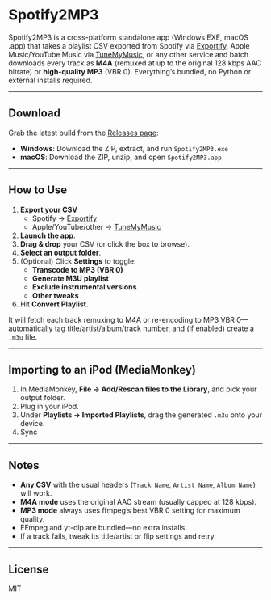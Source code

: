 # Spotify2MP3

Spotify2MP3 is a cross-platform standalone app (Windows EXE, macOS .app) that takes a playlist CSV exported from Spotify via [Exportify](https://exportify.net), Apple Music/YouTube Music via [TuneMyMusic](https://tunemymusic.com), or any other service and batch downloads every track as **M4A** (remuxed at up to the original 128 kbps AAC bitrate) or **high-quality MP3** (VBR 0). Everything’s bundled, no Python or external installs required.

---

##  Download

Grab the latest build from the [Releases page](https://github.com/angall1/Spotify2MP3/releases):

- **Windows**: Download the ZIP, extract, and run `Spotify2MP3.exe`  
- **macOS**: Download the ZIP, unzip, and open `Spotify2MP3.app`  

---

##  How to Use

1. **Export your CSV**  
   - Spotify → [Exportify](https://exportify.net)  
   - Apple/YouTube/other → [TuneMyMusic](https://tunemymusic.com)  
2. **Launch the app**.  
3. **Drag & drop** your CSV (or click the box to browse).  
4. **Select an output folder**.  
5. (Optional) Click **Settings** to toggle:  
   - **Transcode to MP3 (VBR 0)**  
   - **Generate M3U playlist**  
   - **Exclude instrumental versions**  
   - **Other tweaks**  
6. Hit **Convert Playlist**.  

It will fetch each track remuxing to M4A or re-encoding to MP3 VBR 0—automatically tag title/artist/album/track number, and (if enabled) create a `.m3u` file.

---

##  Importing to an iPod (MediaMonkey)

1. In MediaMonkey, **File → Add/Rescan files to the Library**, and pick your output folder.  
2. Plug in your iPod.  
3. Under **Playlists → Imported Playlists**, drag the generated `.m3u` onto your device.  
4. Sync

---

## Notes

- **Any CSV** with the usual headers (`Track Name`, `Artist Name`, `Album Name`) will work.  
- **M4A mode** uses the original AAC stream (usually capped at 128 kbps).  
- **MP3 mode** always uses ffmpeg’s best VBR 0 setting for maximum quality.  
- FFmpeg and yt-dlp are bundled—no extra installs.  
- If a track fails, tweak its title/artist or flip settings and retry.

---

## License

MIT  
